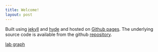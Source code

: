 ```yaml
---
title: Welcome!
layout: post
---
```


Built using [jekyll](http://jekyllrb.com) and [hyde](http://hyde.getpoole.com/) and hosted on [Github pages](https://pages.github.com/).  The underlying source code is available from the github [repository](https://github.com/sgordon007/sgordon007.github.io).

[lab graph](assets/tobacco_allopolyploid.html)